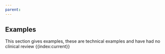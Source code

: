 ```yaml
---
parent: 
---
```

## Examples
This section gives examples, these are technical examples and have had no clinical review 
{{index:current}}